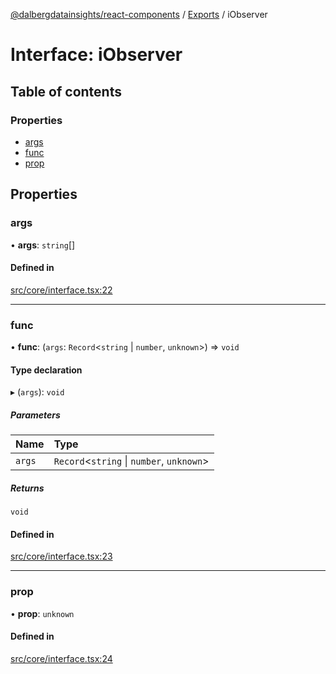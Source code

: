 [@dalbergdatainsights/react-components](../README.md) / [Exports](../modules.md) / iObserver

# Interface: iObserver

## Table of contents

### Properties

- [args](iObserver.md#args)
- [func](iObserver.md#func)
- [prop](iObserver.md#prop)

## Properties

### args

• **args**: `string`[]

#### Defined in

[src/core/interface.tsx:22](https://github.com/DalbergDataInsights/react-components/blob/f636c87/src/core/interface.tsx#L22)

___

### func

• **func**: (`args`: `Record`<`string` \| `number`, `unknown`\>) => `void`

#### Type declaration

▸ (`args`): `void`

##### Parameters

| Name | Type |
| :------ | :------ |
| `args` | `Record`<`string` \| `number`, `unknown`\> |

##### Returns

`void`

#### Defined in

[src/core/interface.tsx:23](https://github.com/DalbergDataInsights/react-components/blob/f636c87/src/core/interface.tsx#L23)

___

### prop

• **prop**: `unknown`

#### Defined in

[src/core/interface.tsx:24](https://github.com/DalbergDataInsights/react-components/blob/f636c87/src/core/interface.tsx#L24)
